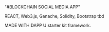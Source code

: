 "#BLOCKCHAIN SOCIAL MEDIA APP"

REACT, Web3.js, Ganache, Solidity, Bootstrap tbd

MADE WITH DAPP U starter kit framework. 

